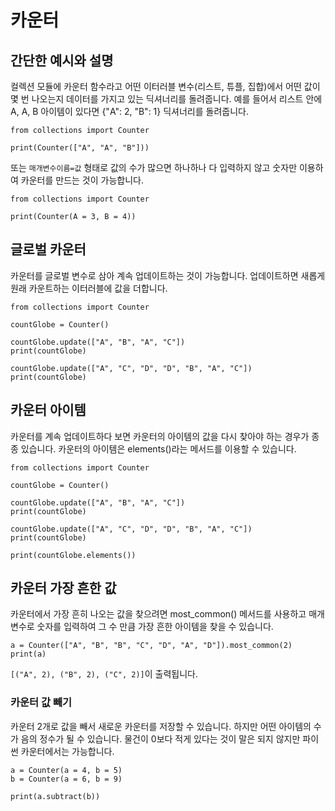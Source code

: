 # 카운터
## 간단한 예시와 설명
컬렉션 모듈에 카운터 함수라고 어떤 이터러블 변수(리스트, 튜플, 집합)에서 어떤 값이 몇 번 나오는지 데이터를 가지고 있는 딕셔너리를 돌려줍니다. 예를 들어서 리스트 안에 A, A, B 아이템이 있다면 {"A": 2, "B": 1} 딕셔너리를 돌려줍니다.

```
from collections import Counter

print(Counter(["A", "A", "B"]))
```

또는 `매개변수이름=값` 형태로 값의 수가 많으면 하나하나 다 입력하지 않고 숫자만 이용하여 카운터를 만드는 것이 가능합니다.

```
from collections import Counter

print(Counter(A = 3, B = 4))
```

## 글로벌 카운터
카운터를 글로벌 변수로 삼아 계속 업데이트하는 것이 가능합니다. 업데이트하면 새롭게 원래 카운트하는 이터러블에 값을 더합니다.

```
from collections import Counter

countGlobe = Counter()

countGlobe.update(["A", "B", "A", "C"])
print(countGlobe)

countGlobe.update(["A", "C", "D", "D", "B", "A", "C"])
print(countGlobe)
```

## 카운터 아이템
카운터를 계속 업데이트하다 보면 카운터의 아이템의 값을 다시 찾아야 하는 경우가 종종 있습니다. 카운터의 아이템은 elements()라는 메서드를 이용할 수 있습니다.

```
from collections import Counter

countGlobe = Counter()

countGlobe.update(["A", "B", "A", "C"])
print(countGlobe)

countGlobe.update(["A", "C", "D", "D", "B", "A", "C"])
print(countGlobe)

print(countGlobe.elements())
```

## 카운터 가장 흔한 값
카운터에서 가장 흔히 나오는 값을 찾으려면 most_common() 메서드를 사용하고 매개변수로 숫자를 입력하여 그 수 만큼 가장 흔한 아이템을 찾을 수 있습니다.

```
a = Counter(["A", "B", "B", "C", "D", "A", "D"]).most_common(2)
print(a)
```

`[("A", 2), ("B", 2), ("C", 2)]`이 출력됩니다.

### 카운터 값 빼기
카운터 2개로 값을 빼서 새로운 카운터를 저장할 수 있습니다. 하지만 어떤 아이템의 수가 음의 정수가 될 수 있습니다. 물건이 0보다 적게 있다는 것이 말은 되지 않지만 파이썬 카운터에서는 가능합니다.

```
a = Counter(a = 4, b = 5)
b = Counter(a = 6, b = 9)

print(a.subtract(b))
```

